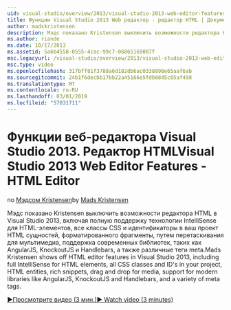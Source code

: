 ```yaml
---
uid: visual-studio/overview/2013/visual-studio-2013-web-editor-features-html-editor
title: Функции Visual Studio 2013 Web редактор - редактор HTML | Документация Майкрософт
author: madskristensen
description: Мэдс показано Kristensen выключить возможности редактора HTML в Visual Studio 2013, включая полную поддержку технологии IntelliSense для HTML-элементов, все классы CSS и идентификаторы в проекте...
ms.author: riande
ms.date: 10/17/2013
ms.assetid: 5a6b4558-0555-4cac-99c7-06865169007f
msc.legacyurl: /visual-studio/overview/2013/visual-studio-2013-web-editor-features-html-editor
msc.type: video
ms.openlocfilehash: 317bff81f3788a6d182db6ac0338898e65aaf6ab
ms.sourcegitcommit: 24b1f6decbb17bb22a45166e5fdb0845c65af498
ms.translationtype: MT
ms.contentlocale: ru-RU
ms.lasthandoff: 03/01/2019
ms.locfileid: "57031711"
---
```

<a name="visual-studio-2013-web-editor-features---html-editor"></a><span data-ttu-id="64ea5-103">Функции веб-редактора Visual Studio 2013. Редактор HTML</span><span class="sxs-lookup"><span data-stu-id="64ea5-103">Visual Studio 2013 Web Editor Features - HTML Editor</span></span>
====================
<span data-ttu-id="64ea5-104">по [Мэдсом Kristensen](https://github.com/madskristensen)</span><span class="sxs-lookup"><span data-stu-id="64ea5-104">by [Mads Kristensen](https://github.com/madskristensen)</span></span>

<span data-ttu-id="64ea5-105">Мэдс показано Kristensen выключить возможности редактора HTML в Visual Studio 2013, включая полную поддержку технологии IntelliSense для HTML-элементов, все классы CSS и идентификаторы в ваш проект HTML сущностей, форматированного фрагменты, путем перетаскивания для мультимедиа, поддержка современных библиотек, таких как AngularJS, KnockoutJS и Handlebars, а также различные теги meta.</span><span class="sxs-lookup"><span data-stu-id="64ea5-105">Mads Kristensen shows off HTML editor features in Visual Studio 2013, including full IntelliSense for HTML elements, all CSS classes and ID's in your project, HTML entities, rich snippets, drag and drop for media, support for modern libraries like AngularJS, KnockoutJS and Handlebars, and a variety of meta tags.</span></span>

[<span data-ttu-id="64ea5-106">&#9654;Просмотрите видео (3 мин.)</span><span class="sxs-lookup"><span data-stu-id="64ea5-106">&#9654; Watch video (3 minutes)</span></span>](https://channel9.msdn.com/Blogs/ASP-NET-Site-Videos/visual-studio-2013-web-editor-features-html-editor)
